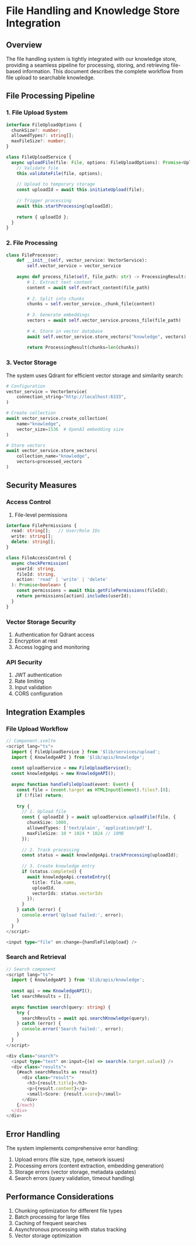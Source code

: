 # File Handling and Knowledge Store Integration

## Overview
The file handling system is tightly integrated with our knowledge store, providing a seamless pipeline for processing, storing, and retrieving file-based information. This document describes the complete workflow from file upload to searchable knowledge.

## File Processing Pipeline

### 1. File Upload System
```typescript
interface FileUploadOptions {
  chunkSize?: number;
  allowedTypes?: string[];
  maxFileSize?: number;
}

class FileUploadService {
  async uploadFile(file: File, options: FileUploadOptions): Promise<UploadResult> {
    // Validate file
    this.validateFile(file, options);
    
    // Upload to temporary storage
    const uploadId = await this.initiateUpload(file);
    
    // Trigger processing
    await this.startProcessing(uploadId);
    
    return { uploadId };
  }
}
```

### 2. File Processing
```python
class FileProcessor:
    def __init__(self, vector_service: VectorService):
        self.vector_service = vector_service
    
    async def process_file(self, file_path: str) -> ProcessingResult:
        # 1. Extract text content
        content = await self.extract_content(file_path)
        
        # 2. Split into chunks
        chunks = self.vector_service._chunk_file(content)
        
        # 3. Generate embeddings
        vectors = await self.vector_service.process_file(file_path)
        
        # 4. Store in vector database
        await self.vector_service.store_vectors("knowledge", vectors)
        
        return ProcessingResult(chunks=len(chunks))
```

### 3. Vector Storage
The system uses Qdrant for efficient vector storage and similarity search:
```python
# Configuration
vector_service = VectorService(
    connection_string="http://localhost:6333",
)

# Create collection
await vector_service.create_collection(
    name="knowledge",
    vector_size=1536  # OpenAI embedding size
)

# Store vectors
await vector_service.store_vectors(
    collection_name="knowledge",
    vectors=processed_vectors
)
```

## Security Measures

### Access Control
1. File-level permissions
```typescript
interface FilePermissions {
  read: string[];   // User/Role IDs
  write: string[];
  delete: string[];
}

class FileAccessControl {
  async checkPermission(
    userId: string,
    fileId: string,
    action: 'read' | 'write' | 'delete'
  ): Promise<boolean> {
    const permissions = await this.getFilePermissions(fileId);
    return permissions[action].includes(userId);
  }
}
```

### Vector Storage Security
1. Authentication for Qdrant access
2. Encryption at rest
3. Access logging and monitoring

### API Security
1. JWT authentication
2. Rate limiting
3. Input validation
4. CORS configuration

## Integration Examples

### File Upload Workflow
```typescript
// Component.svelte
<script lang="ts">
  import { FileUploadService } from '$lib/services/upload';
  import { KnowledgeAPI } from '$lib/apis/knowledge';
  
  const uploadService = new FileUploadService();
  const knowledgeApi = new KnowledgeAPI();
  
  async function handleFileUpload(event: Event) {
    const file = (event.target as HTMLInputElement).files?.[0];
    if (!file) return;
    
    try {
      // 1. Upload file
      const { uploadId } = await uploadService.uploadFile(file, {
        chunkSize: 1000,
        allowedTypes: ['text/plain', 'application/pdf'],
        maxFileSize: 10 * 1024 * 1024 // 10MB
      });
      
      // 2. Track processing
      const status = await knowledgeApi.trackProcessing(uploadId);
      
      // 3. Create knowledge entry
      if (status.completed) {
        await knowledgeApi.createEntry({
          title: file.name,
          uploadId,
          vectorIds: status.vectorIds
        });
      }
    } catch (error) {
      console.error('Upload failed:', error);
    }
  }
</script>

<input type="file" on:change={handleFileUpload} />
```

### Search and Retrieval
```typescript
// Search component
<script lang="ts">
  import { KnowledgeAPI } from '$lib/apis/knowledge';
  
  const api = new KnowledgeAPI();
  let searchResults = [];
  
  async function search(query: string) {
    try {
      searchResults = await api.searchKnowledge(query);
    } catch (error) {
      console.error('Search failed:', error);
    }
  }
</script>

<div class="search">
  <input type="text" on:input={(e) => search(e.target.value)} />
  <div class="results">
    {#each searchResults as result}
      <div class="result">
        <h3>{result.title}</h3>
        <p>{result.content}</p>
        <small>Score: {result.score}</small>
      </div>
    {/each}
  </div>
</div>
```

## Error Handling
The system implements comprehensive error handling:
1. Upload errors (file size, type, network issues)
2. Processing errors (content extraction, embedding generation)
3. Storage errors (vector storage, metadata updates)
4. Search errors (query validation, timeout handling)

## Performance Considerations
1. Chunking optimization for different file types
2. Batch processing for large files
3. Caching of frequent searches
4. Asynchronous processing with status tracking
5. Vector storage optimization

